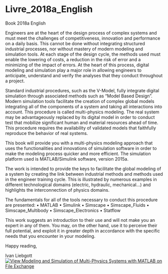 # Livre_2018a_English
Book 2018a English


Engineers are at the heart of the design process of complex systems and must meet the challenges of competitiveness, innovation and performance on a daily basis.  This cannot be done without integrating structured industrial processes, nor without mastery of modern modeling and simulation tools. At each stage of the design cycle, the methods used must enable the lowering of costs, a reduction in the risk of error and a minimizing of the impact of errors. 
At the heart of this process, digital modeling and simulation play a major role in allowing engineers to anticipate, understand and verify the analyses that they conduct throughout a project.

Standard industrial procedures, such as the V-Model, fully integrate digital simulation through associated methods such as “Model Based Design”.  Modern simulation tools facilitate the creation of complex global models integrating all of the components of a system and taking all interactions into account. This procedure is called multi-physics modeling. The real system may be advantageously replaced by its digital model in order to conduct test that mobilize significant human and material resources ahead of time. This procedure requires the availability of validated models that faithfully reproduce the behavior of real systems.

This book will provide you with a multi-physics modeling approach that uses the functionalities and innovations of simulation software in order to make the modeling process quicker and more efficient. The simulation platform used is MATLAB/Simulink software, version 2015a.

The work is intended to provide the keys to facilitate the global modeling of a system by creating the link between industrial methods and methods used in the engineer training cycle. This is illustrated by numerous examples in different technological domains (electric, hydraulic, mechanical...) and highlights the interconnection of physics domains. 

The fundamentals for all of the tools necessary to conduct this procedure are presented:
•	MATLAB
•	Simulink
•	Simscape
•	Simscape_Fluids
•	Simscape_Multibody
•	Simscape_Electronics
•	Statflow

This work suggests an introduction to their use and will not make you an expert in any of them. You may, on the other hand, use it to perceive their full potential, and exploit it in greater depth in accordance with the specific needs that you encounter in your modeling.

Happy reading,

Ivan Liebgott
[![View Modeling and Simulation of Multi-Physics Systems with MATLAB on File Exchange](https://www.mathworks.com/matlabcentral/images/matlab-file-exchange.svg)](https://www.mathworks.com/matlabcentral/fileexchange/80674-modeling-and-simulation-of-multi-physics-systems-with-matlab)
